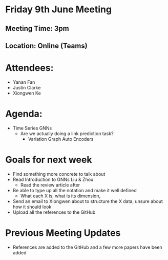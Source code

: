 # Friday 9th June Meeting

## Meeting Time: 3pm

## Location: Online (Teams)

# Attendees:

- Yanan Fan
- Justin Clarke
- Xiongwen Ke

# Agenda:

- Time Series GNNs
  - Are we actually doing a link prediction task?
    - Variation Graph Auto Encoders

# Goals for next week

- Find something more concrete to talk about
- Read Introduction to GNNs Liu & Zhou
  - Read the review article after
- Be able to type up all the notation and make it well defined
  - What each X is, what is its dimension,
- Send an email to Xiongwen about to structure the X data, unsure about how it should look
- Upload all the references to the GitHub

# Previous Meeting Updates

- References are added to the GitHub and a few more papers have been added
